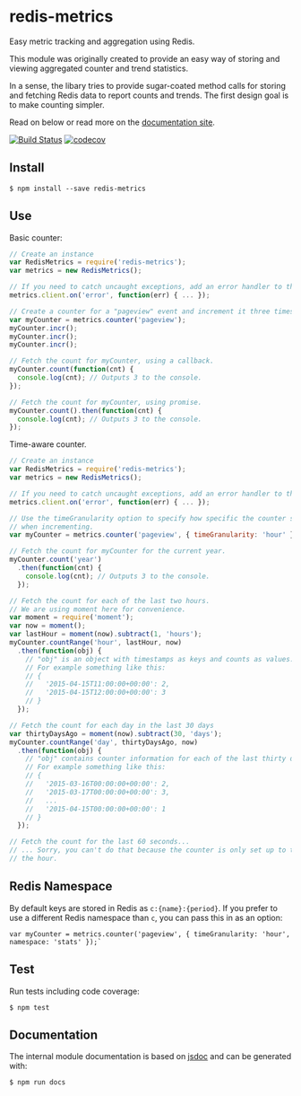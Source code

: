 redis-metrics
=============

Easy metric tracking and aggregation using Redis.

This module was originally created to provide an easy way of storing and
viewing aggregated counter and trend statistics.

In a sense, the libary tries to provide sugar-coated method calls for storing
and fetching Redis data to report counts and trends. The first design goal is to
make counting simpler.

Read on below or read more on the [documentation site](http://getconversio.github.io/redis-metrics/).

[![Build Status](https://travis-ci.org/getconversio/redis-metrics.svg?branch=master)](https://travis-ci.org/getconversio/redis-metrics)
[![codecov](https://codecov.io/gh/getconversio/redis-metrics/branch/master/graph/badge.svg)](https://codecov.io/gh/getconversio/redis-metrics)

Install
-------

```console
$ npm install --save redis-metrics
```

Use
----- 

Basic counter:

```javascript
// Create an instance
var RedisMetrics = require('redis-metrics');
var metrics = new RedisMetrics();

// If you need to catch uncaught exceptions, add an error handler to the client.
metrics.client.on('error', function(err) { ... });

// Create a counter for a "pageview" event and increment it three times.
var myCounter = metrics.counter('pageview');
myCounter.incr();
myCounter.incr();
myCounter.incr();

// Fetch the count for myCounter, using a callback.
myCounter.count(function(cnt) {
  console.log(cnt); // Outputs 3 to the console.
});

// Fetch the count for myCounter, using promise.
myCounter.count().then(function(cnt) {
  console.log(cnt); // Outputs 3 to the console.
});
```

Time-aware counter.

```javascript
// Create an instance
var RedisMetrics = require('redis-metrics');
var metrics = new RedisMetrics();

// If you need to catch uncaught exceptions, add an error handler to the client.
metrics.client.on('error', function(err) { ... });

// Use the timeGranularity option to specify how specific the counter should be
// when incrementing.
var myCounter = metrics.counter('pageview', { timeGranularity: 'hour' });

// Fetch the count for myCounter for the current year.
myCounter.count('year')
  .then(function(cnt) {
    console.log(cnt); // Outputs 3 to the console.
  });

// Fetch the count for each of the last two hours.
// We are using moment here for convenience.
var moment = require('moment');
var now = moment();
var lastHour = moment(now).subtract(1, 'hours');
myCounter.countRange('hour', lastHour, now)
  .then(function(obj) {
    // "obj" is an object with timestamps as keys and counts as values.
    // For example something like this:
    // {
    //   '2015-04-15T11:00:00+00:00': 2,
    //   '2015-04-15T12:00:00+00:00': 3
    // }
  });

// Fetch the count for each day in the last 30 days
var thirtyDaysAgo = moment(now).subtract(30, 'days');
myCounter.countRange('day', thirtyDaysAgo, now)
  .then(function(obj) {
    // "obj" contains counter information for each of the last thirty days.
    // For example something like this:
    // {
    //   '2015-03-16T00:00:00+00:00': 2,
    //   '2015-03-17T00:00:00+00:00': 3,
    //   ...
    //   '2015-04-15T00:00:00+00:00': 1
    // }
  });

// Fetch the count for the last 60 seconds...
// ... Sorry, you can't do that because the counter is only set up to track by
// the hour.
```

Redis Namespace
----
By default keys are stored in Redis as `c:{name}:{period}`. If you prefer to use a different Redis namespace than `c`, you can pass this in as an option:
```
var myCounter = metrics.counter('pageview', { timeGranularity: 'hour', namespace: 'stats' });`
```


Test
----
Run tests including code coverage:

    $ npm test

Documentation
-------------
The internal module documentation is based on [jsdoc](http://usejsdoc.org) and
can be generated with:

    $ npm run docs
